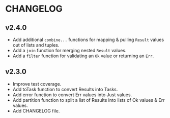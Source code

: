 # CHANGELOG

## v2.4.0

* Add additional `combine...` functions for mapping & pulling `Result` values
  out of lists and tuples.
* Add a `join` function for merging nested `Result` values.
* Add a `filter` function for validating an `Ok` value or returning an `Err`.


## v2.3.0

* Improve test coverage.
* Add toTask function to convert Results into Tasks.
* Add error function to convert Err values into Just values.
* Add partition function to split a list of Results into lists of Ok values &
  Err values.
* Add CHANGELOG file.
